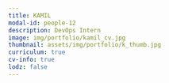 ```yaml
---
title: KAMIL
modal-id: people-12
description: DevOps Intern
image: img/portfolio/kamil_cv.jpg
thumbnail: assets/img/portfolio/k_thumb.jpg
curriculum: true
cv-info: true
lodz: false
---
```

